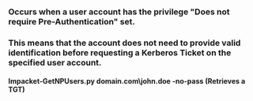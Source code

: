 ### Occurs when a user account has the privilege "Does not require Pre-Authentication" set.

### This means that the account does not need to provide valid identification before requesting a Kerberos Ticket on the specified user account.

#### Impacket-GetNPUsers.py domain.com\john.doe -no-pass (Retrieves a TGT)
